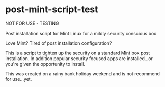 # post-mint-script-test
NOT FOR USE - TESTING

Post installation script for Mint Linux for a mildly security conscious box

Love Mint? Tired of post installation configuration? 

This is a script to tighten up the security on a standard Mint box post installation. In addition popular security focused apps are installed...or you're given the opportunity to install.

This was created on a rainy bank holiday weekend and is not recommend for use...yet.


